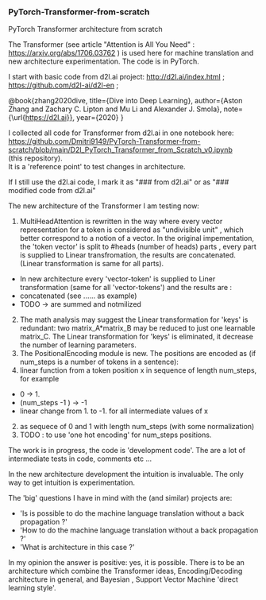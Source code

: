 ### PyTorch-Transformer-from-scratch
PyTorch Transformer architecture from scratch

The Transformer (see article "Attention is All You Need" : https://arxiv.org/abs/1706.03762 ) is used here for machine 
translation and new architecture experimentation. The code is in PyTorch.

I start with basic code from d2l.ai project: http://d2l.ai/index.html ; https://github.com/d2l-ai/d2l-en ;   

@book{zhang2020dive,
    title={Dive into Deep Learning},
    author={Aston Zhang and Zachary C. Lipton and Mu Li and Alexander J. Smola},
    note={\url{https://d2l.ai}},
    year={2020}
}

I collected all code for Transformer from d2l.ai in one notebook here:   
https://github.com/Dmitri9149/PyTorch-Transformer-from-scratch/blob/main/D2l_PyTorch_Transformer_from_Scratch_v0.ipynb   
(this repository).  
It is a 'reference point' to test changes in architecture. 

If I still use the d2l.ai code, I mark it as "\### from d2l.ai" or as "\### modified code from d2l.ai"

The new architecture of the Transformer I am testing now: 

1. MultiHeadAttention is rewritten in the way where every vector representation for a token is considered as "undivisible unit" , which better correspond to a notion of a vector. In the original impementation, the 'token vector' is split to #heads (number of heads) parts , every part is supplied to Linear transfromation, the results are concatenated. (Linear transformation is same for all parts). 

- In new architecture every 'vector-token' is supplied to Liner transformation (same for all 'vector-tokens') and the results are : 
- concatenated (see ...... as example) 
- TODO  -> are summed and notmilized   

2. The math analysis may suggest the Linear transformation for 'keys' is redundant: two matrix_A\*matrix_B may be reduced to just one learnable matrix_C. The Linear transformation for 'keys' is eliminated, it decrease the number of learning parameters. 
3. The PositionalEncoding module is new. The positions are encoded as (if num_steps is a number of tokens in a sentence): 
 1. linear function from a token position x in sequence of length num_steps, for example 
 - 0 ->  1.
 - (num_steps -1 ) -> -1 
 - linear change from 1. to -1. for all intermediate values of x
 2. as sequece of 0 and 1 with length num_steps (with some normalization)
 3. TODO : to use 'one hot encoding' for num_steps positions. 

 The work is in progress, the code is 'development code'. The are a lot of intermediate tests in code, comments etc ... 

 In the new architecture development the intuition is invaluable. The only way to get intuition is experimentation. 

The 'big' questions I have in mind with the (and similar) projects are: 
- 'Is is possible to do the machine language translation without a back propagation ?'
- 'How to do the machine language translation without a back propagation ?' 
- 'What is architecture in this case ?' 

In my opinion the answer is positive: yes, it is possible. There is to be an architecture which combine the Transformer ideas, Encoding/Decoding architecture in general,  and Bayesian , Support Vector Machine 'direct learning style'.

